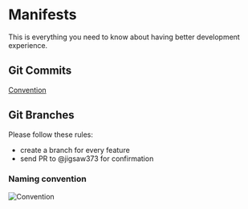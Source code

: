 # Manifests 
This is everything you need to know about having better development experience. 
  
## Git Commits 
[Convention](https://www.conventionalcommits.org/en/v1.0.0/)

## Git Branches
Please follow these rules:
* create a branch for every feature
* send PR to @jigsaw373 for confirmation 

### Naming convention 
![Convention](https://miro.medium.com/max/640/1*bmeCQ9RKVpuLAqZHiVocxg.webp)

